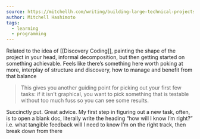 ```yaml
---
source: https://mitchellh.com/writing/building-large-technical-projects
author: Mitchell Hashimoto
tags:
  - learning
  - programming
---
```

Related to the idea of [[Discovery Coding]], painting the shape of the project in your head, informal decomposition, but then getting started on something achievable. Feels like there’s something here worth poking at more, interplay of structure and discovery, how to manage and benefit from that balance

  
> This gives you another guiding point for picking out your first few tasks: if it isn't graphical, you want to pick something that is testable without too much fuss so you can see some results.

  
Succinctly put. Great advice. My first step in figuring out a new task, often, is to open a blank doc, literally write the heading “how will I know I’m right?” i.e. what tangible feedback will I need to know I’m on the right track, then break down from there